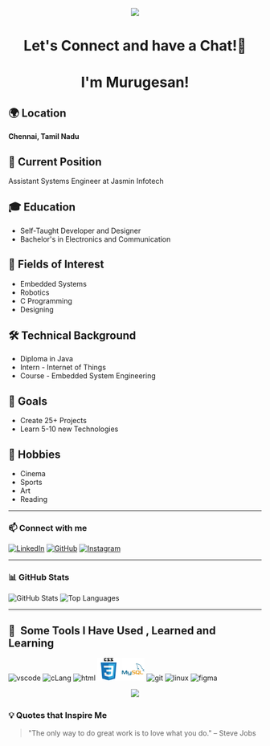 <p align="center">
  <img src="https://capsule-render.vercel.app/api?type=waving&color=gradient&text=Hello!&height=100&section=header"/>
</p>

<h1 align="center">
  Let's Connect and have a Chat!💬
</h1>

<h1 align="center">
 I'm Murugesan!
</h1>

## 🌍 Location
 **Chennai, Tamil Nadu**

## 💼 Current Position
 Assistant Systems Engineer at Jasmin Infotech

## 🎓 Education
- Self-Taught Developer and Designer
- Bachelor's in Electronics and Communication

## 🚀 Fields of Interest
- Embedded Systems
- Robotics
- C Programming
- Designing

## 🛠️ Technical Background
- Diploma in Java
- Intern - Internet of Things
- Course - Embedded System Engineering 

## 🎯 Goals
- Create 25+ Projects
- Learn 5-10 new Technologies

## 🎨 Hobbies
- Cinema
- Sports
- Art
- Reading

---

### 📫 Connect with me
[![LinkedIn](https://img.shields.io/badge/LinkedIn-blue?style=for-the-badge&logo=linkedin)](https://www.linkedin.com/in/murugesan-a-78750a214)
[![GitHub](https://img.shields.io/badge/GitHub-000?style=for-the-badge&logo=github)](https://github.com/themurugesan-A)
[![Instagram](https://img.shields.io/badge/Instagram-purple?style=for-the-badge&logo=instagram)](https://www.instagram.com/_murug_esan_)

---

### 📊 GitHub Stats
![GitHub Stats](https://github-readme-stats.vercel.app/api?username=murugesan&show_icons=true&theme=radical)
![Top Languages](https://github-readme-stats.vercel.app/api/top-langs/?username=murugesan&layout=compact&theme=radical)

---

<h2> 🚀 &nbsp;Some Tools I Have Used , Learned and Learning </h2>
<p align="left">
<img src="https://cdn.jsdelivr.net/gh/devicons/devicon/icons/vscode/vscode-original.svg" alt="vscode" width="45" height="45"/>
<img src="https://cdn.jsdelivr.net/gh/devicons/devicon/icons/c/c-original.svg" alt="cLang" width="45" height="45"/>
<img src="https://cdn.jsdelivr.net/gh/devicons/devicon/icons/html5/html5-original.svg" alt="html" width="45" height="45"/>
<img src="https://raw.githubusercontent.com/devicons/devicon/master/icons/css3/css3-original-wordmark.svg" alt="css3" width="45" height="45" />
<img src="https://raw.githubusercontent.com/devicons/devicon/master/icons/mysql/mysql-original-wordmark.svg" alt="mysql" width="45" height="45" />
<img src="https://cdn.jsdelivr.net/gh/devicons/devicon/icons/git/git-original.svg" alt="git" width="45" height="45"/>
<img src="https://cdn.jsdelivr.net/gh/devicons/devicon/icons/linux/linux-original.svg" alt="linux" width="45" height="45"/>
<img src="https://cdn.jsdelivr.net/gh/devicons/devicon/icons/figma/figma-original.svg" alt="figma" width="45" height="45"/>  

<p align="center">
  <img src="https://capsule-render.vercel.app/api?type=waving&color=gradient&height=100&section=footer"/>
</p>

### 💡 Quotes that Inspire Me
> "The only way to do great work is to love what you do." – Steve Jobs

